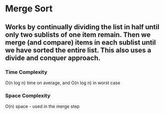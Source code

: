 # Merge Sort

## Works by continually dividing the list in half until only two sublists of one item remain. Then we merge (and compare) items in each sublist until we have sorted the entire list. This also uses a divide and conquer approach.

### Time Complexity
O(n log n) time on average, and O(n log n) in worst case

### Space Complexity
O(n) space - used in the merge step